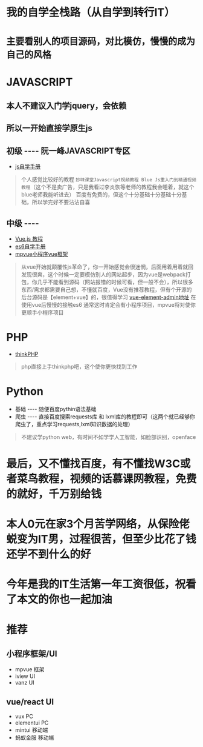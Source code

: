 # 我的自学全栈路（从自学到转行IT）

# `主要看别人的项目源码，对比模仿，慢慢的成为自己的风格`

# JAVASCRIPT
## 本人不建议入门学jquery，会依赖
## 所以一开始直接学原生js

## 初级 ---- 阮一峰JAVASCRIPT专区
* [js自学手册](http://javascript.ruanyifeng.com/grammar/basic.html)
> 个人感觉比较好的教程 `妙味课堂Javascript视频教程 Blue Js重入门到精通视频教程`（这个不是卖广告，只是我看过李炎恢等老师的教程我会睡着，就这个blue老师我能听进去）
> 百度有免费的，但这个十分基础十分基础十分基础，所以学完好不要沾沾自喜

## 中级 ---- 
* [Vue.js 教程](https://www.runoob.com/vue2/vue-tutorial.html)
* [es6自学手册](http://es6.ruanyifeng.com/)
* [mpvue小程序vue框架](http://mpvue.com/)
> 从vue开始就颠覆性js革命了，你一开始感觉会很迷惘，后面用着用着就回发现很爽，这个时候一定要模仿别人的网站起步，因为vue是webpack打包，你几乎不能看到源码（网站报错的时候可看，但一般不会），所以很多东西/需求都需要自己想，不懂就百度，Vue没有推荐教程，但有个开源的后台源码是【element+vue】的，很值得学习
> [vue-element-admin地址](https://github.com/PanJiaChen/vue-element-admin)
> 在使用vue后慢慢的接触es6
> 通常这时肯定会有小程序项目，mpvue将对使你更顺手小程序项目

# PHP
* [thinkPHP](https://www.kancloud.cn/manual/thinkphp5_1/)
> php直接上手thinkphp吧，这个使你更快找到工作

# Python
* 基础 ---- 随便百度pythin语法基础
* 爬虫 ---- 直接百度搜索requests库 和 lxml库的教程即可（这两个就已经够你爬虫了，重点学习requests,lxml知识数据的处理）
> 不建议学python web，有时间不如学学人工智能，如脸部识别，openface

# 最后，又不懂找百度，有不懂找W3C或者菜鸟教程，视频的话慕课网教程，免费的就好，千万别给钱
# 本人0元在家3个月苦学网络，从保险佬蜕变为IT男，过程很苦，但至少比花了钱还学不到什么的好
# 今年是我的IT生活第一年工资很低，祝看了本文的你也一起加油

# 推荐
## 小程序框架/UI
* mpvue 框架
* iview UI
* vanz UI

## vue/react UI
* vux          PC
* elementui    PC
* mintui       移动端
* 蚂蚁金服      移动端
